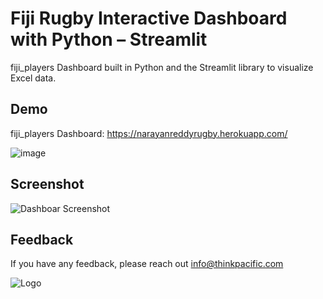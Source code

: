 
#  Fiji Rugby Interactive Dashboard with Python – Streamlit

fiji_players Dashboard built in Python and the Streamlit library to visualize Excel data.

## Demo
fiji_players Dashboard: https://narayanreddyrugby.herokuapp.com/

![image](https://user-images.githubusercontent.com/50912081/146106895-25d10d0a-1e06-418f-86c9-1718de7ab9ea.png)


## Screenshot

![Dashboar Screenshot](https://github.com/narayanareddy11/fiji/blob/main/screen_fiji.png)


## Feedback

If you have any feedback, please reach out info@thinkpacific.com


![Logo](https://github.com/narayanareddy11/fiji/blob/main/screen_fiji.png)

